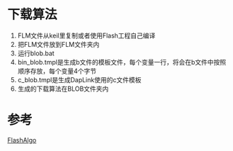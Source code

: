 # 下载算法
1. FLM文件从keil里复制或者使用Flash工程自己编译
2. 把FLM文件放到FLM文件夹内
3. 运行blob.bat
4. bin_blob.tmpl是生成b文件的模板文件，每个变量一行，将会在b文件中按照顺序存放，每个变量4个字节
5. c_blob.tmpl是生成DapLink使用的c文件模板
6. 生成的下载算法在BLOB文件夹内

# 参考
[FlashAlgo](https://github.com/pyocd/FlashAlgo)